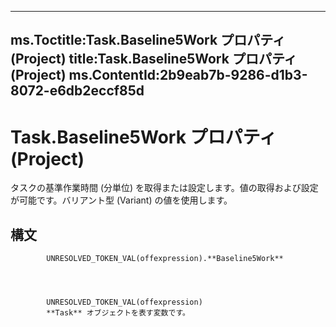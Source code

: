 

---
ms.Toctitle:Task.Baseline5Work プロパティ (Project)
title:Task.Baseline5Work プロパティ (Project)
ms.ContentId:2b9eab7b-9286-d1b3-8072-e6db2eccf85d
---
# Task.Baseline5Work プロパティ (Project)




タスクの基準作業時間 (分単位) を取得または設定します。値の取得および設定が可能です。バリアント型 (Variant) の値を使用します。

## 構文

            UNRESOLVED_TOKEN_VAL(offexpression).**Baseline5Work**




            UNRESOLVED_TOKEN_VAL(offexpression)
            **Task** オブジェクトを表す変数です。




